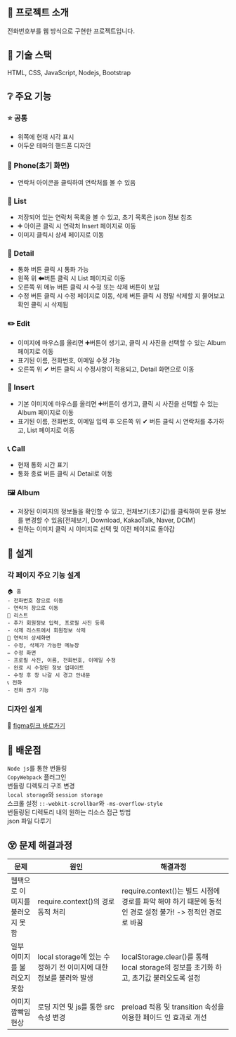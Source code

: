 ## 📜 프로젝트 소개
전화번호부를 웹 방식으로 구현한 프로젝트입니다.
## 🚀 기술 스택
HTML, CSS, JavaScript, Nodejs, Bootstrap
## ❔ 주요 기능
### ⭐ 공통
- 위쪽에 현재 시각 표시
- 어두운 테마의 핸드폰 디자인
### 📱 Phone(초기 화면)
- 연락처 아이콘을 클릭하여 연락처를 볼 수 있음
### 📃 List
- 저장되어 있는 연락처 목록을 볼 수 있고, 초기 목록은 json 정보 참조  
- ➕ 아이콘 클릭 시 연락처 Insert 페이지로 이동  
- 이미지 클릭시 상세 페이지로 이동
### 🔎 Detail
- 통화 버튼 클릭 시 통화 가능  
- 왼쪽 위 ⬅버튼 클릭 시 List 페이지로 이동  
- 오른쪽 위 메뉴 버튼 클릭 시 수정 또는 삭제 버튼이 보임  
- 수정 버튼 클릭 시 수정 페이지로 이동, 삭제 버튼 클릭 시 정말 삭제할 지 물어보고 확인 클릭 시 삭제됨
### ✏️ Edit
- 이미지에 마우스를 올리면 ➕버튼이 생기고, 클릭 시 사진을 선택할 수 있는 Album 페이지로 이동  
- 표기된 이름, 전화번호, 이메일 수정 가능  
- 오른쪽 위 ✔ 버튼 클릭 시 수정사항이 적용되고, Detail 화면으로 이동
### 📌 Insert
- 기본 이미지에 마우스를 올리면 ➕버튼이 생기고, 클릭 시 사진을 선택할 수 있는 Album 페이지로 이동  
- 표기된 이름, 전화번호, 이메일 입력 후 오른쪽 위 ✔ 버튼 클릭 시 연락처를 추가하고, List 페이지로 이동
### 📞 Call
- 현재 통화 시간 표기
- 통화 종료 버튼 클릭 시 Detail로 이동
### 🖼️ Album
- 저장된 이미지의 정보들을 확인할 수 있고, 전체보기(초기값)를 클릭하여 분류 정보를 변경할 수 있음[전체보기, Download, KakaoTalk, Naver, DCIM]
- 원하는 이미지 클릭 시 이미지로 선택 및 이전 페이지로 돌아감
## 📄 설계
### 각 페이지 주요 기능 설계
```
🏠 홈
- 전화번호 창으로 이동
- 연락처 창으로 이동
📃 리스트
- 추가 회원정보 입력, 프로필 사진 등록
- 삭제 리스트에서 회원정보 삭제
🔎 연락처 상세화면
- 수정, 삭제가 가능한 메뉴창 
✏️ 수정 화면
- 프로필 사진, 이름, 전화번호, 이메일 수정
- 완료 시 수정된 정보 업데이트
- 수정 후 창 나갈 시 경고 안내문
📞 전화
- 전화 끊기 기능
```
### 디자인 설계
🎨 <a href="https://www.figma.com/design/HKhAbR1ScZcqnLWmctCASq/Untitled?node-id=0-1&t=3UdmMkUA37LtHcyM-1">figma링크 바로가기</a>
## 📝 배운점  
`Node js`를 통한 번들링  
`CopyWebpack` 플러그인  
번들링 디렉토리 구조 변경  
`local storage`와 `session storage`  
스크롤 설정 `::-webkit-scrollbar`와 `-ms-overflow-style`  
번들링된 디렉토리 내의 원하는 리소스 접근 방법  
json 파일 다루기
## 😵 문제 해결과정
|문제|원인|해결과정|
|----|----|--------|
|웹팩으로 이미지를 불러오지 못함|require.context()의 경로 동적 처리|require.context()는 빌드 시점에 경로를 파악 해야 하기 때문에 동적인 경로 설정 불가! -> 정적인 경로로 바꿈|
|일부 이미지를 불러오지 못함|local storage에 있는 수정하기 전 이미지에 대한 정보를 불러와 발생|localStorage.clear()를 통해 local storage의 정보를 초기화 하고, 초기값 불러오도록 설정|
|이미지 깜빡임 현상|로딩 지연 및 js를 통한 src속성 변경|preload 적용 및 transition 속성을 이용한 페이드 인 효과로 개선|


